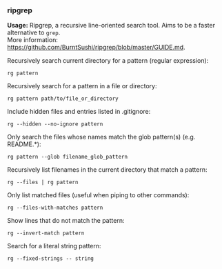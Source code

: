 ### ripgrep

**Usage:** Ripgrep, a recursive line-oriented search tool. Aims to be a faster alternative to `grep`. <br />
More information: https://github.com/BurntSushi/ripgrep/blob/master/GUIDE.md. <br />

Recursively search current directory for a pattern (regular expression):

```
rg pattern
```

Recursively search for a pattern in a file or directory:

```
rg pattern path/to/file_or_directory
```

Include hidden files and entries listed in .gitignore:

```
rg --hidden --no-ignore pattern
```

Only search the files whose names match the glob pattern(s) (e.g. README.*):

```
rg pattern --glob filename_glob_pattern
```

Recursively list filenames in the current directory that match a pattern:

```
rg --files | rg pattern
```

Only list matched files (useful when piping to other commands):

```
rg --files-with-matches pattern
```

Show lines that do not match the pattern:

```
rg --invert-match pattern
```

Search for a literal string pattern:

```
rg --fixed-strings -- string
```
